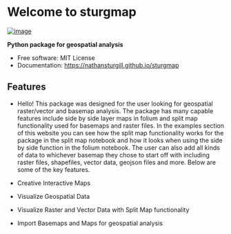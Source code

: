 # Welcome to sturgmap


[![image](https://img.shields.io/pypi/v/sturgmap.svg)](https://pypi.python.org/pypi/sturgmap)


**Python package for geospatial analysis**


-   Free software: MIT License
-   Documentation: <https://nathansturgill.github.io/sturgmap>
    

## Features
-   Hello! This package was designed for the user looking for geospatial raster/vector and basemap analysis. The package has many capable features include side by side layer maps in folium and split map   functionality used for basemaps and raster files. In the examples section of this website you can see how the split map functionality works for the package in the split map notebook and how it looks when using the side by side function in the folium notebook. The user can also add all kinds of data to whichever basemap they chose to start off with including raster files, shapefiles, vector data, geojson files and more. Below are some of the key features.

-   Creative Interactive Maps 
-   Visualize Geospatial Data
-   Visualize Raster and Vector Data with Split Map functionality
-   Import Basemaps and Maps for geospatial analysis
